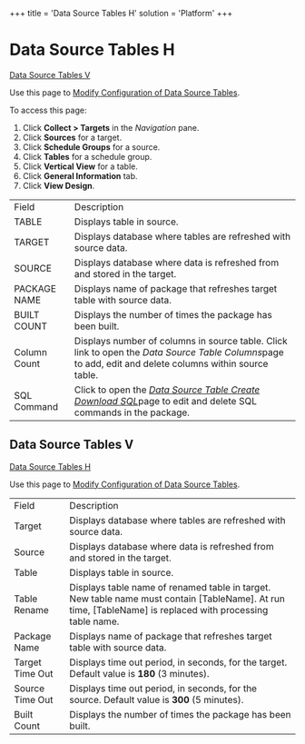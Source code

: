 +++
title = 'Data Source Tables H'
solution = 'Platform'
+++

# Data Source Tables H

[Data Source Tables V](#Data_Source_Tables_V)

<div class="use">

Use this page to [Modify Configuration of Data Source
Tables](../Use_Cases/Modify_Configuration_of_Data_Source_Tables).

</div>

To access this page:

1.  Click <span style="font-weight: bold;">Collect \> Targets</span> in
    the <span style="font-style: italic;">Navigation</span> pane.
2.  Click <span style="font-weight: bold;">Sources</span> for a target.
3.  Click <span style="font-weight: bold;">Schedule Groups</span> for a
    source.
4.  Click <span style="font-weight: bold;">Tables</span> for a schedule
    group.
5.  Click <span style="font-weight: bold;">Vertical View</span> for a
    table.
6.  Click <span style="font-weight: bold;">General Information</span>
    tab.
7.  Click <span style="font-weight: bold;">View
Design</span>.

|              |                                                                                                                                                                                                                                                           |
| ------------ | --------------------------------------------------------------------------------------------------------------------------------------------------------------------------------------------------------------------------------------------------------- |
| Field        | Description                                                                                                                                                                                                                                               |
| TABLE        | Displays table in source.                                                                                                                                                                                                                                 |
| TARGET       | Displays database where tables are refreshed with source data.                                                                                                                                                                                            |
| SOURCE       | Displays database where data is refreshed from and stored in the target.                                                                                                                                                                                  |
| PACKAGE NAME | Displays name of package that refreshes target table with source data.                                                                                                                                                                                    |
| BUILT COUNT  | Displays the number of times the package has been built.                                                                                                                                                                                                  |
| Column Count | Displays number of columns in source table. Click link to open the <span style="font-style: italic;">Data Source Table Columns</span><span>page to add, edit and delete</span> columns within source table.                                               |
| SQL Command  | Click to open the <span style="font-style: italic;">[<span style="font-style: italic;">Data Source Table Create Download SQL</span>](Data_Source_Table_Create_Download_SQL_H)</span><span>page to edit and delete</span> SQL commands in the package. |

## <span id="Data_Source_Tables_V"></span>Data Source Tables V

[Data Source Tables H](Data_Source_Tables_H)

<div class="use">

Use this page to [Modify Configuration of Data Source
Tables](../Use_Cases/Modify_Configuration_of_Data_Source_Tables).

</div>

|                 |                                                                                                                                                               |
| --------------- | ------------------------------------------------------------------------------------------------------------------------------------------------------------- |
| Field           | Description                                                                                                                                                   |
| Target          | Displays database where tables are refreshed with source data.                                                                                                |
| Source          | Displays database where data is refreshed from and stored in the target<span style="font-family: Calibri, sans-serif;">.</span>                               |
| Table           | Displays table in source.                                                                                                                                     |
| Table Rename    | Displays table name of renamed table in target. New table name must contain \[TableName\]. At run time, \[TableName\] is replaced with processing table name. |
| Package Name    | Displays name of package that refreshes target table with source data.                                                                                        |
| Target Time Out | Displays time out period, in seconds, for the target. Default value is **180** (3 minutes).                                                                   |
| Source Time Out | Displays time out period, in seconds, for the source. Default value is **300** (5 minutes).                                                                   |
| Built Count     | Displays the number of times the package has been built.                                                                                                      |
